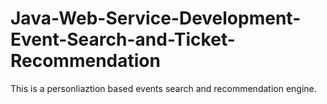 # Java-Web-Service-Development-Event-Search-and-Ticket-Recommendation
This is a personliaztion based events search and recommendation engine.
